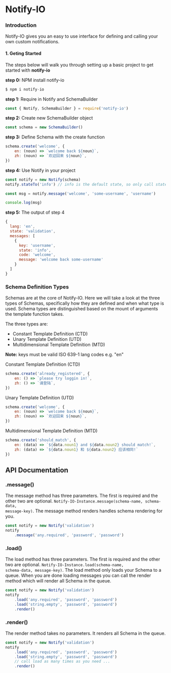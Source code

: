 # Notify-IO

### Introduction
Notify-IO gives you an easy to use interface for defining and calling your own custom notifications.

#### 1. Geting Started
The steps below will walk you through setting up a basic project to get started with **notify-io**

**step 0:** NPM install notify-io
```js 
$ npm i notify-io
```

**step 1:** Require in Notify and SchemaBuilder
```js 
const { Notify, SchemaBuilder } = require('notify-io')
```

**step 2:** Create new SchemaBuilder object
```js 
const schema = new SchemaBuilder()
```

**step 3:** Define Schema with the create function
```js 
schema.create('welcome', {
    en: (noun) => `welcome back ${noun}`, 
    zh: (noun) => `欢迎回来 ${noun}`,
})
```

**step 4:** Use Notify in your project
```js
const notify = new Notify(schema)
notify.stateTo('info') // info is the default state, so only call stateTo() if you need another state.

const msg = notify.message('welcome', 'some-username', 'username')

console.log(msg)
```

**step 5:** The output of step 4
```js 
{
  lang: 'en',
  state: 'validation',
  messages: [
    {
      key: 'username',
      state: 'info',
      code: 'welcome',
      message: 'welcome back some-username'
    }
  ]
}
```


### Schema Definition Types

Schemas are at the core of Notify-IO. Here we will take a look at the three types of Schemas, specifically how they are defined and when what type is used. Schema types are distinguished based on the mount of arguments the template function takes. 

The three types are: 
- Constant Template Definition (CTD)
- Unary Template Definition (UTD)
- Multidimensional Template Definition (MTD)

**Note:** keys must be valid ISO 639-1 lang codes e.g. "en"

Constant Template Definition (CTD)
```js 
schema.create('already_registered', {
    en: () => `please try loggin in!`, 
    zh: () => `请登陆`,
})
```

Unary Template Definition (UTD)
```js 
schema.create('welcome', {
    en: (noun) => `welcome back ${noun}`, 
    zh: (noun) => `欢迎回来 ${noun}`,
})
```

Multidimensional Template Definition (MTD)
```js 
schema.create('should_match', {
    en: (data) => `${data.noun1} and ${data.noun2} should match!`,
    zh: (data) => `${data.noun1} 和 ${data.noun2} 应该相同!`
})
```

## API Documentation

### .message()
The message method has three parameters. The first is required and the other two are optional. <code>Notify-IO-Instance.message(schema-name, schema-data, message-key)</code>. The message method renders handles schema rendering for you.

```js
const notify = new Notify('validation')
notify
    .message('any.required', 'password', 'password')
```

### .load()
The load method has three parameters. The first is required and the other two are optional. <code>Notify-IO-Instance.load(schema-name, schema-data, message-key)</code>. The load method only loads your Schema to a queue. When you are done loading messages you can call the render method which will render all Schema in the queue.

```js
const notify = new Notify('validation')
notify
    .load('any.required', 'password', 'password')
    .load('string.empty', 'password', 'password')
    .render()
```

### .render() 
The render method takes no parameters. It renders all Schema in the queue.

```js
const notify = new Notify('validation')
notify
    .load('any.required', 'password', 'password')
    .load('string.empty', 'password', 'password')
    // call load as many times as you need ...
    .render()
```